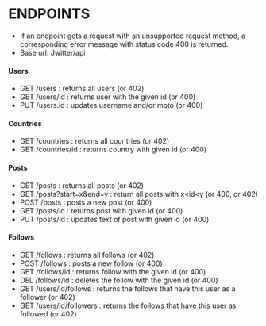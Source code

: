 # ENDPOINTS

* If an endpoint gets a request with an unsupported request method, a corresponding error message with status code 400 is returned. 
* Base url: Jwitter/api

#### Users
* GET   /users                  :       returns all users (or 402)
* GET   /users/id               :       returns user with the given id (or 400) 
* PUT   /users.id               :       updates username and/or moto (or 400) 
#### Countries
* GET   /countries              :       returns all countries (or 402)
* GET   /countries/id           :       returns country with given id (or 400)   
#### Posts
* GET   /posts                  :       returns all posts (or 402)
* GET   /posts?start=x&end=y    :       return all posts with x<id<y (or 400, or 402)
* POST  /posts                  :       posts a new post (or 400)
* GET   /posts/id               :       returns post with given id (or 400)
* PUT   /posts/id               :       updates text of post with given id (or 400)
#### Follows
* GET   /follows                :       returns all follows (or 402)
* POST  /follows                :       posts a new follow (or 400)
* GET   /follows/id             :       returns follow with the given id (or 400)
* DEL   /follows/id             :       deletes the follow with the given id (or 400)
* GET   /users/id/follows       :       returns the follows that have this user as a follower (or 402)
* GET   /users/id/followers       :     returns the follows that have this user as followed (or 402)
